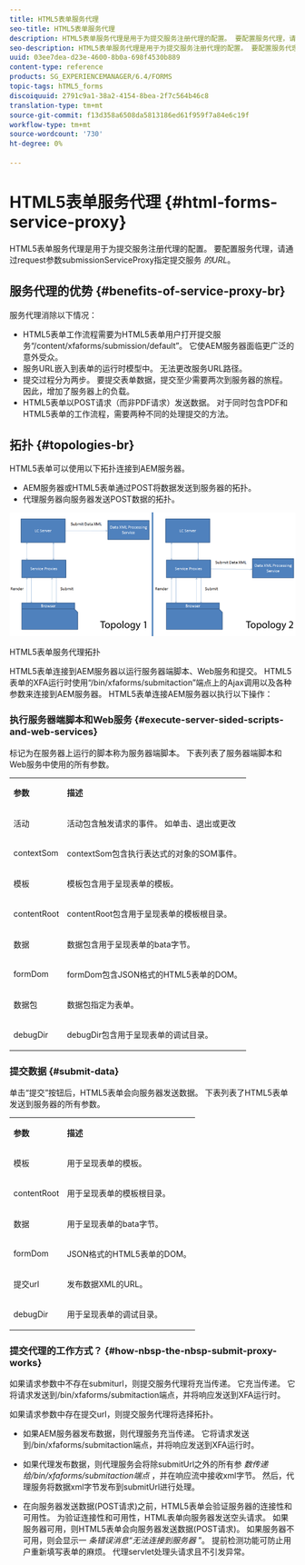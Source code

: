 ```yaml
---
title: HTML5表单服务代理
seo-title: HTML5表单服务代理
description: HTML5表单服务代理是用于为提交服务注册代理的配置。 要配置服务代理，请通过request参数submissionServiceProxy指定提交服务的URL。
seo-description: HTML5表单服务代理是用于为提交服务注册代理的配置。 要配置服务代理，请通过request参数submissionServiceProxy指定提交服务的URL。
uuid: 03ee7dea-d23e-4600-8b0a-698f4530b889
content-type: reference
products: SG_EXPERIENCEMANAGER/6.4/FORMS
topic-tags: hTML5_forms
discoiquuid: 2791c9a1-38a2-4154-8bea-2f7c564b46c8
translation-type: tm+mt
source-git-commit: f13d358a6508da5813186ed61f959f7a84e6c19f
workflow-type: tm+mt
source-wordcount: '730'
ht-degree: 0%

---
```



# HTML5表单服务代理 {#html-forms-service-proxy}

HTML5表单服务代理是用于为提交服务注册代理的配置。 要配置服务代理，请通过request参数submissionServiceProxy指定提交服务 *的URL*。

## 服务代理的优势 {#benefits-of-service-proxy-br}

服务代理消除以下情况：

* HTML5表单工作流程需要为HTML5表单用户打开提交服务“/content/xfaforms/submission/default”。 它使AEM服务器面临更广泛的意外受众。
* 服务URL嵌入到表单的运行时模型中。 无法更改服务URL路径。
* 提交过程分为两步。 要提交表单数据，提交至少需要两次到服务器的旅程。 因此，增加了服务器上的负载。
* HTML5表单以POST请求（而非PDF请求）发送数据。 对于同时包含PDF和HTML5表单的工作流程，需要两种不同的处理提交的方法。

## 拓扑 {#topologies-br}

HTML5表单可以使用以下拓扑连接到AEM服务器。

* AEM服务器或HTML5表单通过POST将数据发送到服务器的拓扑。
* 代理服务器向服务器发送POST数据的拓扑。

![HTML5表单服务代理拓扑](assets/topology.png)

HTML5表单服务代理拓扑

HTML5表单连接到AEM服务器以运行服务器端脚本、Web服务和提交。 HTML5表单的XFA运行时使用“/bin/xfaforms/submitaction”端点上的Ajax调用以及各种参数来连接到AEM服务器。 HTML5表单连接AEM服务器以执行以下操作：

### 执行服务器端脚本和Web服务 {#execute-server-sided-scripts-and-web-services}

标记为在服务器上运行的脚本称为服务器端脚本。 下表列表了服务器端脚本和Web服务中使用的所有参数。

<table> 
 <tbody> 
  <tr> 
   <td><p><strong>参数</strong></p> </td> 
   <td><p><strong>描述</strong></p> </td> 
  </tr> 
  <tr> 
   <td><p>活动</p> </td> 
   <td><p>活动包含触发请求的事件。 如单击、退出或更改</p> </td> 
  </tr> 
  <tr> 
   <td><p>contextSom</p> </td> 
   <td><p>contextSom包含执行表达式的对象的SOM事件。</p> </td> 
  </tr> 
  <tr> 
   <td><p>模板</p> </td> 
   <td><p>模板包含用于呈现表单的模板。</p> </td> 
  </tr> 
  <tr> 
   <td><p>contentRoot</p> </td> 
   <td><p>contentRoot包含用于呈现表单的模板根目录。</p> </td> 
  </tr> 
  <tr> 
   <td><p>数据</p> </td> 
   <td><p>数据包含用于呈现表单的bata字节。</p> </td> 
  </tr> 
  <tr> 
   <td><p>formDom</p> </td> 
   <td><p>formDom包含JSON格式的HTML5表单的DOM。</p> </td> 
  </tr> 
  <tr> 
   <td><p>数据包</p> </td> 
   <td><p>数据包指定为表单。</p> </td> 
  </tr> 
  <tr> 
   <td><p>debugDir</p> </td> 
   <td><p>debugDir包含用于呈现表单的调试目录。</p> </td> 
  </tr> 
 </tbody> 
</table>

### 提交数据 {#submit-data}

单击“提交”按钮后，HTML5表单会向服务器发送数据。 下表列表了HTML5表单发送到服务器的所有参数。

<table> 
 <tbody> 
  <tr> 
   <td><p><strong>参数</strong></p> </td> 
   <td><p><strong>描述</strong></p> </td> 
  </tr> 
  <tr> 
   <td><p>模板</p> </td> 
   <td><p>用于呈现表单的模板。</p> </td> 
  </tr> 
  <tr> 
   <td><p>contentRoot</p> </td> 
   <td><p>用于呈现表单的模板根目录。</p> </td> 
  </tr> 
  <tr> 
   <td><p>数据</p> </td> 
   <td><p>用于呈现表单的bata字节。</p> </td> 
  </tr> 
  <tr> 
   <td><p>formDom</p> </td> 
   <td><p>JSON格式的HTML5表单的DOM。</p> </td> 
  </tr> 
  <tr> 
   <td><p>提交url</p> </td> 
   <td><p>发布数据XML的URL。</p> </td> 
  </tr> 
  <tr> 
   <td><p>debugDir</p> </td> 
   <td><p>用于呈现表单的调试目录。</p> </td> 
  </tr> 
 </tbody> 
</table>

### 提交代理的工作方式？ {#how-nbsp-the-nbsp-submit-proxy-works}

如果请求参数中不存在submiturl，则提交服务代理将充当传递。 它充当传递。 它将请求发送到/bin/xfaforms/submitaction端点，并将响应发送到XFA运行时。

如果请求参数中存在提交url，则提交服务代理将选择拓扑。

* 如果AEM服务器发布数据，则代理服务充当传递。 它将请求发送到/bin/xfaforms/submitaction端点，并将响应发送到XFA运行时。
* 如果代理发布数据，则代理服务会将除submitUrl之外的所有参 *数传递给/bin/xfaforms/submitaction端点* ，并在响应流中接收xml字节。 然后，代理服务将数据xml字节发布到submitUrl进行处理。

* 在向服务器发送数据(POST请求)之前，HTML5表单会验证服务器的连接性和可用性。 为验证连接性和可用性，HTML表单向服务器发送空头请求。 如果服务器可用，则HTML5表单会向服务器发送数据(POST请求)。 如果服务器不可用，则会显示一 *条错误消息“无法连接到服务器* ”。 提前检测功能可防止用户重新填写表单的麻烦。 代理servlet处理头请求且不引发异常。

